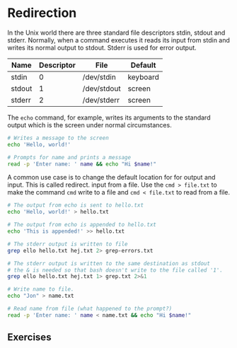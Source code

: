 # Redirection

In the Unix world there are three standard file descriptors stdin, stdout and
stderr. Normally, when a command executes it reads its input from stdin and
writes its normal output to stdout. Stderr is used for error output.

Name   | Descriptor    | File          | Default        |
-----  | ------------- | ------------- | -------------- |
stdin  | 0             | /dev/stdin    | keyboard       |
stdout | 1             | /dev/stdout   | screen         |
stderr | 2             | /dev/stderr   | screen         |

The `echo` command, for example, writes its arguments to the standard output
which is the screen under normal circumstances.

```bash
# Writes a message to the screen
echo 'Hello, world!'

# Prompts for name and prints a message
read -p 'Enter name: ' name && echo "Hi $name!"
```

A common use case is to change the default location for for output and input. This is called redirect.
input from a file. Use the `cmd > file.txt` to make the command `cmd` write to a
file and `cmd < file.txt` to read from a file.

```bash
# The output from echo is sent to hello.txt
echo 'Hello, world!' > hello.txt

# The output from echo is appended to hello.txt
echo 'This is appended!' >> hello.txt

# The stderr output is written to file
grep ello hello.txt hej.txt 2> grep-errors.txt

# The stderr output is written to the same destination as stdout
# the & is needed so that bash doesn't write to the file called '1'.
grep ello hello.txt hej.txt 1> grep.txt 2>&1

# Write name to file.
echo "Jon" > name.txt

# Read name from file (what happened to the prompt?)
read -p 'Enter name: ' name < name.txt && echo "Hi $name!"
```

## Exercises

